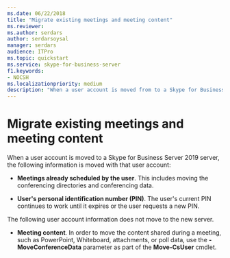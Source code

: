 ```yaml
---
ms.date: 06/22/2018
title: "Migrate existing meetings and meeting content"
ms.reviewer: 
ms.author: serdars
author: serdarsoysal
manager: serdars
audience: ITPro
ms.topic: quickstart
ms.service: skype-for-business-server
f1.keywords:
- NOCSH
ms.localizationpriority: medium
description: "When a user account is moved from to a Skype for Business Server 2019 server, the following information is moved with that user account:"
---
```


# Migrate existing meetings and meeting content

When a user account is moved to a Skype for Business Server 2019 server, the following information is moved with that user account:
  
- **Meetings already scheduled by the user**. This includes moving the conferencing directories and conferencing data.
    
- **User's personal identification number (PIN)**. The user's current PIN continues to work until it expires or the user requests a new PIN.
    
The following user account information does not move to the new server.
  
- **Meeting content**. In order to move the content shared during a meeting, such as PowerPoint, Whiteboard, attachments, or poll data, use the **-MoveConferenceData** parameter as part of the **Move-CsUser** cmdlet. 
    


